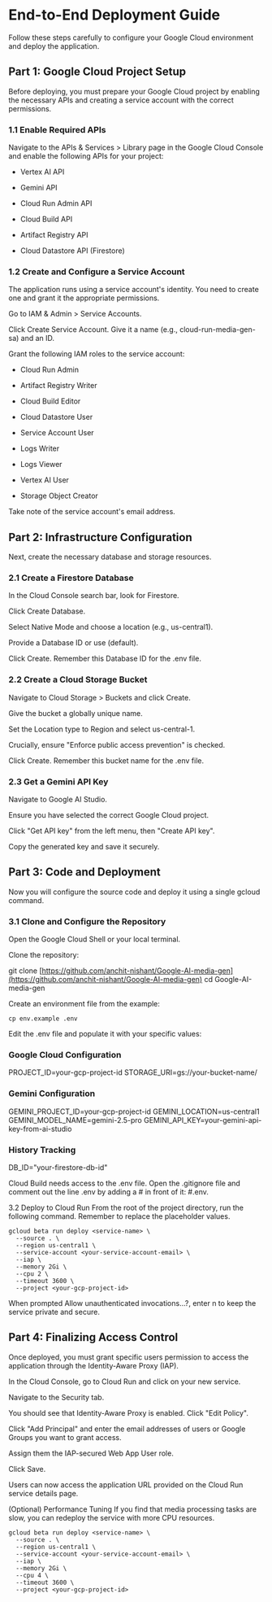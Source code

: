 # End-to-End Deployment Guide
Follow these steps carefully to configure your Google Cloud environment and deploy the application.

## Part 1: Google Cloud Project Setup
Before deploying, you must prepare your Google Cloud project by enabling the necessary APIs and creating a service account with the correct permissions.

### 1.1 Enable Required APIs
Navigate to the APIs & Services > Library page in the Google Cloud Console and enable the following APIs for your project:

- Vertex AI API

- Gemini API

- Cloud Run Admin API

- Cloud Build API

- Artifact Registry API

- Cloud Datastore API (Firestore)

### 1.2 Create and Configure a Service Account
The application runs using a service account's identity. You need to create one and grant it the appropriate permissions.

Go to IAM & Admin > Service Accounts.

Click Create Service Account. Give it a name (e.g., cloud-run-media-gen-sa) and an ID.

Grant the following IAM roles to the service account:

- Cloud Run Admin

- Artifact Registry Writer

- Cloud Build Editor

- Cloud Datastore User

- Service Account User

- Logs Writer

- Logs Viewer

- Vertex AI User

- Storage Object Creator

Take note of the service account's email address.

## Part 2: Infrastructure Configuration
Next, create the necessary database and storage resources.

### 2.1 Create a Firestore Database
In the Cloud Console search bar, look for Firestore.

Click Create Database.

Select Native Mode and choose a location (e.g., us-central1).

Provide a Database ID or use (default).

Click Create. Remember this Database ID for the .env file.

### 2.2 Create a Cloud Storage Bucket
Navigate to Cloud Storage > Buckets and click Create.

Give the bucket a globally unique name.

Set the Location type to Region and select us-central-1.

Crucially, ensure "Enforce public access prevention" is checked.

Click Create. Remember this bucket name for the .env file.

### 2.3 Get a Gemini API Key
Navigate to Google AI Studio.

Ensure you have selected the correct Google Cloud project.

Click "Get API key" from the left menu, then "Create API key".

Copy the generated key and save it securely.

## Part 3: Code and Deployment
Now you will configure the source code and deploy it using a single gcloud command.

### 3.1 Clone and Configure the Repository
Open the Google Cloud Shell or your local terminal.

Clone the repository:

git clone [https://github.com/anchit-nishant/Google-AI-media-gen](https://github.com/anchit-nishant/Google-AI-media-gen)
cd Google-AI-media-gen

Create an environment file from the example:

```
cp env.example .env
```

Edit the .env file and populate it with your specific values:

### Google Cloud Configuration
PROJECT_ID=your-gcp-project-id
STORAGE_URI=gs://your-bucket-name/

### Gemini Configuration
GEMINI_PROJECT_ID=your-gcp-project-id
GEMINI_LOCATION=us-central1
GEMINI_MODEL_NAME=gemini-2.5-pro
GEMINI_API_KEY=your-gemini-api-key-from-ai-studio

### History Tracking
DB_ID="your-firestore-db-id"

Cloud Build needs access to the .env file. Open the .gitignore file and comment out the line .env by adding a # in front of it: #.env.

3.2 Deploy to Cloud Run
From the root of the project directory, run the following command. Remember to replace the placeholder values.

```
gcloud beta run deploy <service-name> \
  --source . \
  --region us-central1 \
  --service-account <your-service-account-email> \
  --iap \
  --memory 2Gi \
  --cpu 2 \
  --timeout 3600 \
  --project <your-gcp-project-id>
```

When prompted Allow unauthenticated invocations...?, enter n to keep the service private and secure.

## Part 4: Finalizing Access Control
Once deployed, you must grant specific users permission to access the application through the Identity-Aware Proxy (IAP).

In the Cloud Console, go to Cloud Run and click on your new service.

Navigate to the Security tab.

You should see that Identity-Aware Proxy is enabled. Click "Edit Policy".

Click "Add Principal" and enter the email addresses of users or Google Groups you want to grant access.

Assign them the IAP-secured Web App User role.

Click Save.

Users can now access the application URL provided on the Cloud Run service details page.

(Optional) Performance Tuning
If you find that media processing tasks are slow, you can redeploy the service with more CPU resources.

```
gcloud beta run deploy <service-name> \
  --source . \
  --region us-central1 \
  --service-account <your-service-account-email> \
  --iap \
  --memory 2Gi \
  --cpu 4 \
  --timeout 3600 \
  --project <your-gcp-project-id>
```
